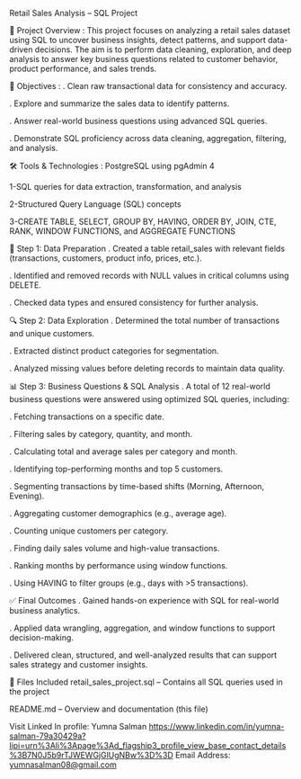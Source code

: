 
Retail Sales Analysis – SQL Project

📌 Project Overview :
This project focuses on analyzing a retail sales dataset using SQL to uncover business insights, detect patterns, and support data-driven decisions. The aim is to perform data cleaning, exploration, and deep analysis to answer key business questions related to customer behavior, product performance, and sales trends.

🎯 Objectives :
. Clean raw transactional data for consistency and accuracy.

. Explore and summarize the sales data to identify patterns.

. Answer real-world business questions using advanced SQL queries.

. Demonstrate SQL proficiency across data cleaning, aggregation, filtering, and analysis.

🛠️ Tools & Technologies :
PostgreSQL using pgAdmin 4

1-SQL queries for data extraction, transformation, and analysis

2-Structured Query Language (SQL) concepts 

3-CREATE TABLE, SELECT, GROUP BY, HAVING, ORDER BY, JOIN, CTE, RANK, WINDOW FUNCTIONS, and AGGREGATE FUNCTIONS

🧹 Step 1: Data Preparation
. Created a table retail_sales with relevant fields (transactions, customers, product info, prices, etc.).

. Identified and removed records with NULL values in critical columns using DELETE.

. Checked data types and ensured consistency for further analysis.

🔍 Step 2: Data Exploration
. Determined the total number of transactions and unique customers.

. Extracted distinct product categories for segmentation.

. Analyzed missing values before deleting records to maintain data quality.

📊 Step 3: Business Questions & SQL Analysis
. A total of 12 real-world business questions were answered using optimized SQL queries, including:

. Fetching transactions on a specific date.

. Filtering sales by category, quantity, and month.

. Calculating total and average sales per category and month.

. Identifying top-performing months and top 5 customers.

. Segmenting transactions by time-based shifts (Morning, Afternoon, Evening).

. Aggregating customer demographics (e.g., average age).

. Counting unique customers per category.

. Finding daily sales volume and high-value transactions.

. Ranking months by performance using window functions.

. Using HAVING to filter groups (e.g., days with >5 transactions).

✅ Final Outcomes
. Gained hands-on experience with SQL for real-world business analytics.

. Applied data wrangling, aggregation, and window functions to support decision-making.

. Delivered clean, structured, and well-analyzed results that can support sales strategy and customer insights.

📁 Files Included
retail_sales_project.sql – Contains all SQL queries used in the project

README.md – Overview and documentation (this file)

Visit Linked In profile: Yumna Salman
https://www.linkedin.com/in/yumna-salman-79a30429a?lipi=urn%3Ali%3Apage%3Ad_flagship3_profile_view_base_contact_details%3B7N0J5b9rTJWEWGjGlUgNBw%3D%3D
Email Address: yumnasalman08@gmail.com
